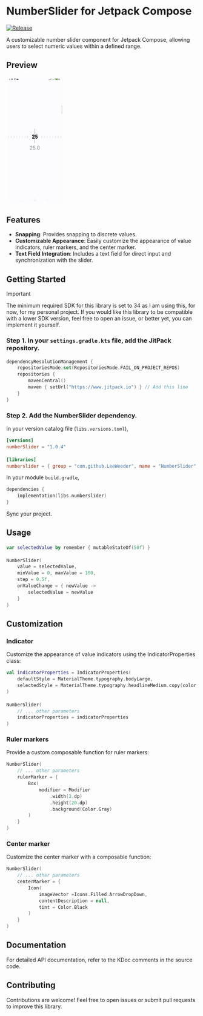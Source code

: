 # NumberSlider for Jetpack Compose
[![Release](https://jitpack.io/v/LeeWeeder/NumberSlider.svg)](https://jitpack.io/#LeeWeeder/NumberSlider)

A customizable number slider component for Jetpack Compose, allowing users to select numeric values within a defined range.
## Preview
<img src="https://github.com/LeeWeeder/NumberSlider/blob/ed3d2287d9f2f0150970a357bd343f705d44ebfc/assets/preview.gif" width="150">

## Features
- **Snapping**: Provides snapping to discrete values.
- **Customizable Appearance**: Easily customize the appearance of value indicators, ruler markers, and the center marker.
- **Text Field Integration**: Includes a text field for direct input and synchronization with the slider.

## Getting Started
> [!IMPORTANT]
> The minimum required SDK for this library is set to 34 as I am using this, for now, for my personal project. If you would like this library to be compatible with a lower SDK version, feel free to open an issue, or better yet, you can implement it yourself.
### Step 1. In your `settings.gradle.kts` file, add the JitPack repository.
```kotlin
dependencyResolutionManagement {
    repositoriesMode.set(RepositoriesMode.FAIL_ON_PROJECT_REPOS)
    repositories {
        mavenCentral()
        maven { setUrl("https://www.jitpack.io") } // Add this line
    }
}
```
### Step 2. Add the NumberSlider dependency.
In your version catalog file (`libs.versions.toml`),
```toml
[versions]
numberSlider = "1.0.4"

[libraries]
numberslider = { group = "com.github.LeeWeeder", name = "NumberSlider", version.ref = "numberSlider"}
```
In your module `build.gradle`,
```kotlin
dependencies {
    implementation(libs.numberslider)
}
```
Sync your project.
## Usage
```kotlin
var selectedValue by remember { mutableStateOf(50f) }

NumberSlider(
    value = selectedValue,
    minValue = 0, maxValue = 100,
    step = 0.5f,
    onValueChange = { newValue ->
        selectedValue = newValue
    }
)
```
## Customization
### Indicator
Customize the appearance of value indicators using the IndicatorProperties class:
```kotlin
val indicatorProperties = IndicatorProperties(
    defaultStyle = MaterialTheme.typography.bodyLarge,
    selectedStyle = MaterialTheme.typography.headlineMedium.copy(color = Color.Red)
)

NumberSlider(
    // ... other parameters
    indicatorProperties = indicatorProperties
)
```
### Ruler markers
Provide a custom composable function for ruler markers:
```kotlin
NumberSlider(
    // ... other parameters
    rulerMarker = {
        Box(
            modifier = Modifier
                .width(2.dp)
                .height(20.dp)
                .background(Color.Gray)
        )
    }
)
```
### Center marker
Customize the center marker with a composable function:
```kotlin
NumberSlider(
    // ... other parameters
    centerMarker = {
        Icon(
            imageVector =Icons.Filled.ArrowDropDown,
            contentDescription = null,
            tint = Color.Black
        )
    }
)
```
## Documentation
For detailed API documentation, refer to the KDoc comments in the source code.
## Contributing
Contributions are welcome! Feel free to open issues or submit pull requests to improve this library.
